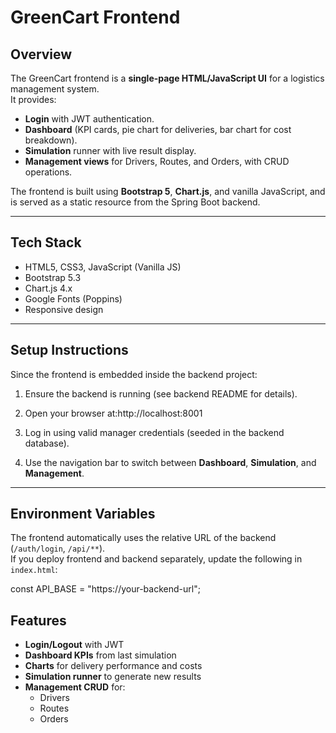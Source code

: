# GreenCart Frontend

## Overview
The GreenCart frontend is a **single-page HTML/JavaScript UI** for a logistics management system.  
It provides:
- **Login** with JWT authentication.
- **Dashboard** (KPI cards, pie chart for deliveries, bar chart for cost breakdown).
- **Simulation** runner with live result display.
- **Management views** for Drivers, Routes, and Orders, with CRUD operations.

The frontend is built using **Bootstrap 5**, **Chart.js**, and vanilla JavaScript, and is served as a static resource from the Spring Boot backend.

---

## Tech Stack
- HTML5, CSS3, JavaScript (Vanilla JS)
- Bootstrap 5.3
- Chart.js 4.x
- Google Fonts (Poppins)
- Responsive design

---

## Setup Instructions
Since the frontend is embedded inside the backend project:

1. Ensure the backend is running (see backend README for details).
2. Open your browser at:http://localhost:8001


3. Log in using valid manager credentials (seeded in the backend database).
4. Use the navigation bar to switch between **Dashboard**, **Simulation**, and **Management**.

---

## Environment Variables
The frontend automatically uses the relative URL of the backend (`/auth/login`, `/api/**`).  
If you deploy frontend and backend separately, update the following in `index.html`:

const API_BASE = "https://your-backend-url";

## Features
- **Login/Logout** with JWT
- **Dashboard KPIs** from last simulation
- **Charts** for delivery performance and costs
- **Simulation runner** to generate new results
- **Management CRUD** for:
  - Drivers
  - Routes
  - Orders

